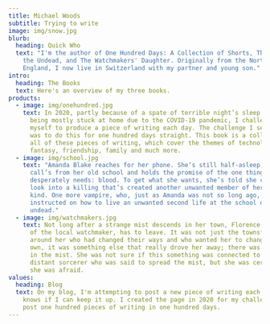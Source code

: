 ```yaml
---
title: Michael Woods
subtitle: Trying to write
image: img/snow.jpg
blurb:
  heading: Quick Who
  text: "I'm the author of One Hundred Days: A Collection of Shorts, The School of
    the Undead, and The Watchmakers' Daughter. Originally from the North of
    England, I now live in Switzerland with my partner and young son."
intro:
  heading: The Books
  text: Here's an overview of my three books.
products:
  - image: img/onehundred.jpg
    text: In 2020, partly because of a spate of terrible night’s sleep mixed with
      being mostly stuck at home due to the COVID-19 pandemic, I challenged
      myself to produce a piece of writing each day. The challenge I set myself
      was to do this for one hundred days straight. This book is a collection of
      all of these pieces of writing, which cover the themes of technology,
      fantasy, friendship, family and much more.
  - image: img/school.jpg
    text: "Amanda Blake reaches for her phone. She’s still half-asleep, but the
      call’s from her old school and holds the promise of the one thing she
      desperately needs: blood. To get what she wants, she’s told she can help
      look into a killing that’s created another unwanted member of her own
      kind. One more vampire, who, just as Amanda was not so long ago, will be
      instructed on how to live an unwanted second life at the school of the
      undead."
  - image: img/watchmakers.jpg
    text: Not long after a strange mist descends in her town, Florence, the daughter
      of the local watchmaker, has to leave. It was not just the townsfolk
      around her who had changed their ways and who wanted her to change her
      own, it was something else that really drove her away; there was something
      in the mist. She was not sure if this something was connected to the
      distant sorcerer who was said to spread the mist, but she was certain that
      she was afraid.
values:
  heading: Blog
  text: On my blog, I'm attempting to post a new piece of writing each week. Who
    knows if I can keep it up. I created the page in 2020 for my challenge to
    post one hundred pieces of writing in one hundred days.
---
```

